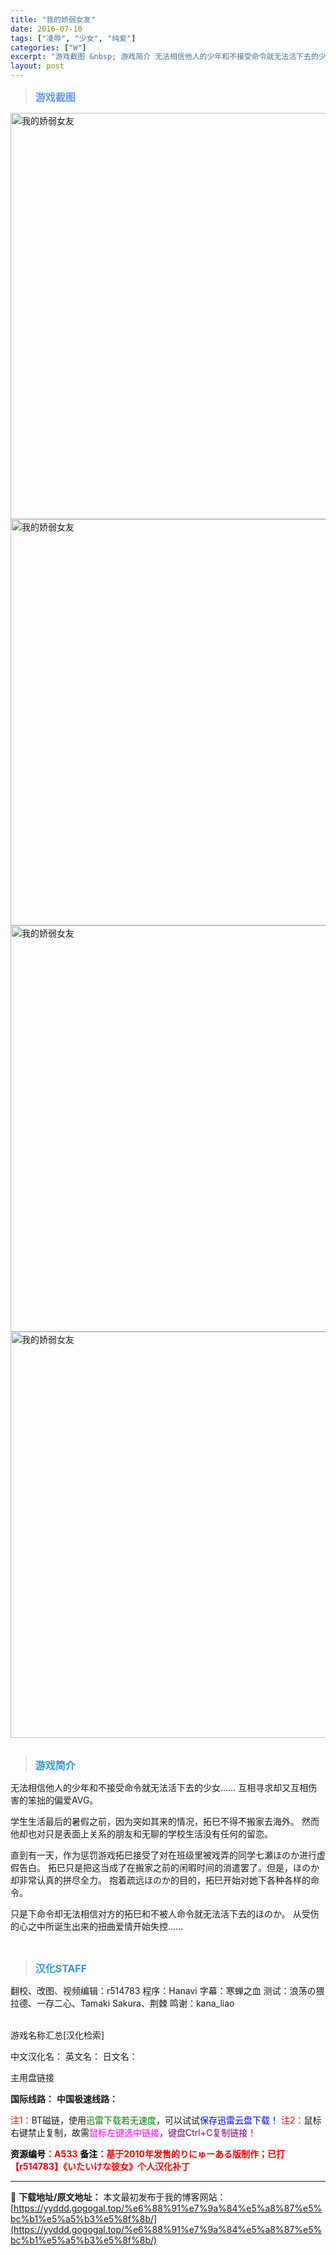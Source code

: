 ```yaml
---
title: "我的娇弱女友"
date: 2016-07-10
tags: ["凌辱", "少女", "纯爱"]
categories: ["W"]
excerpt: "游戏截图 &nbsp; 游戏简介 无法相信他人的少年和不接受命令就无法活下去的少女…… 互相寻求却又互相伤害的笨拙的偏爱AVG。 学生生活最后的暑假之前，因为突如其来的情况，拓巳不得不搬家去海外。 然而他却也对只是表面上关系的朋友和无聊的学校生活没有任何的留恋。 直到有一天，作为惩罚游戏拓巳接受了对&hellip;"
layout: post
---
```


<div>
<blockquote><b><span style="font-size: 12pt; color: #6699ff;">游戏截图</span></b></blockquote>
<div><img title="点击放大" src="https://yyddd.gogogal.top/wp-content/uploads/2025/04/20250430_6811ff66c189e.webp" alt="我的娇弱女友" width="650" /></div>
<div><img title="点击放大" src="https://yyddd.gogogal.top/wp-content/uploads/2025/04/20250430_6811ff67e6298.webp" alt="我的娇弱女友" width="650" /></div>
<div><img title="点击放大" src="https://yyddd.gogogal.top/wp-content/uploads/2025/04/20250430_6811ff692ea6f.webp" alt="我的娇弱女友" width="650" /></div>
<div><img title="点击放大" src="https://yyddd.gogogal.top/wp-content/uploads/2025/04/20250430_6811ff6c2ba4f.webp" alt="我的娇弱女友" width="650" /></div>
&nbsp;
<blockquote><b><span style="font-size: 12pt; color: #3399cc;">游戏简介</span></b></blockquote>
<div>无法相信他人的少年和不接受命令就无法活下去的少女……
互相寻求却又互相伤害的笨拙的偏爱AVG。

学生生活最后的暑假之前，因为突如其来的情况，拓巳不得不搬家去海外。
然而他却也对只是表面上关系的朋友和无聊的学校生活没有任何的留恋。

直到有一天，作为惩罚游戏拓巳接受了对在班级里被戏弄的同学七瀬ほのか进行虚假告白。
拓巳只是把这当成了在搬家之前的闲暇时间的消遣罢了。但是，ほのか却非常认真的拼尽全力。
抱着疏远ほのか的目的，拓巳开始对她下各种各样的命令。

只是下命令却无法相信对方的拓巳和不被人命令就无法活下去的ほのか。
从受伤的心之中所诞生出来的扭曲爱情开始失控……</div>
&nbsp;
<blockquote><b><span style="font-size: 12pt; color: #3399cc;">汉化STAFF</span></b></blockquote>
<div>翻校、改图、视频编辑：r514783
程序：Hanavi
字幕：寒蝉之血
测试：浪荡の猥拉德、一存二心、Tamaki Sakura、荆棘
鸣谢：kana_liao</div>
&nbsp;

游戏名称汇总[汉化检索]

中文汉化名：
英文名：
日文名：
</div>
<div class="panel panel-primary">
<div class="panel-heading">主用盘链接</div>
<div class="panel-body">

<b>国际线路：</b>
<b>中国极速线路：</b>


<span style="color: #ff0000;">注1：</span>BT磁链，使用<span style="color: #008000;">迅雷下载若无速度</span>，可以试试<span style="color: #0000ff;">保存迅雷云盘下载！</span>
<span style="color: #ff0000;">注2：</span>鼠标右键禁止复制，故需<span style="color: #ff00ff;">鼠标左键选中链接</span>，<span style="color: #800080;">键盘Ctrl+C复制链接！</span>

</div>
<div class="panel-footer"><span style="color: #ff0000;"><b><span style="color: #000000;">资源编号</span>：A533</b></span>
<span style="color: #ff0000;"><b><span style="color: #000000;">备注</span>：基于2010年发售的りにゅーある版制作；已打【r514783】《いたいけな彼女》个人汉化补丁</b></span></div>
</div>

---
📖 **下载地址/原文地址：** 本文最初发布于我的博客网站：[https://yyddd.gogogal.top/%e6%88%91%e7%9a%84%e5%a8%87%e5%bc%b1%e5%a5%b3%e5%8f%8b/](https://yyddd.gogogal.top/%e6%88%91%e7%9a%84%e5%a8%87%e5%bc%b1%e5%a5%b3%e5%8f%8b/)
